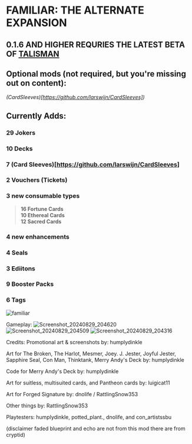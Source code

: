 # FAMILIAR: THE ALTERNATE EXPANSION

## 0.1.6 AND HIGHER REQURIES THE LATEST BETA OF [TALISMAN](https://github.com/MathIsFun0/Talisman)

## Optional mods (not required, but you're missing out on content):

*(CardSleeves)[https://github.com/larswijn/CardSleeves])*

## Currently Adds:
### 29 Jokers
### 10 Decks
### 7 (Card Sleeves)[https://github.com/larswijn/CardSleeves]
### 2 Vouchers (Tickets)
### 3 new consumable types
> **16 Fortune Cards** <br>
> **10 Ethereal Cards** <br>
> **12 Sacred Cards**
### 4 new enhancements
### 4 Seals
### 3 Ediitons
### 9 Booster Packs
### 6 Tags 
        
![familiar](https://github.com/user-attachments/assets/58498779-25bc-4128-8a35-6cda1e17a795)

Gameplay:
![Screenshot_20240829_204620](https://github.com/user-attachments/assets/a628f3cd-1728-40fc-8f07-663fcc3046cf)
![Screenshot_20240829_204509](https://github.com/user-attachments/assets/e0d03f02-eccb-4343-b68b-63ada0d8481d)
![Screenshot_20240829_204316](https://github.com/user-attachments/assets/77e7ca58-dcb9-45e4-9433-469214c98a55)


Credits:
Promotional art & screenshots by: humplydinkle

Art for The Broken, The Harlot, Mesmer, Joey. J. Jester, Joyful Jester,
Sapphire Seal, Con Man, Thinktank, Merry Andy's Deck
by: humplydinkle

Code for Merry Andy's Deck
by: humplydinkle

Art for suitless, multisuited cards, and Pantheon cards
by: luigicat11

Art for Forged Signature
by: dnolife / RattlingSnow353

Other things
by: RattlingSnow353

Playtesters: humplydinkle, potted_plant., dnolife, and con_artistssbu

(disclaimer faded blueprint and echo are not from this mod there are from cryptid)

